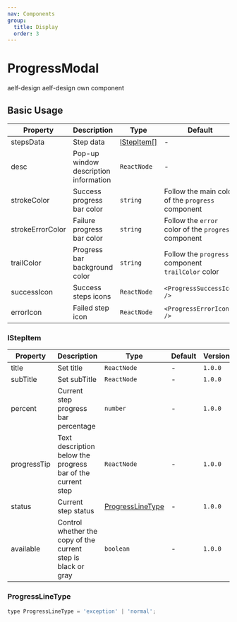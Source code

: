 ```yaml
---
nav: Components
group:
  title: Display
  order: 3
---
```


# ProgressModal

<Badge type='success'>aelf-design</Badge> aelf-design own component

## Basic Usage

<code src="./demos/basic.tsx"></code>

| Property | Description | Type | Default | Version |
| --- | --- | --- | --- | --- |
| stepsData | Step data | [IStepItem[]](#istepitem) | - | `1.0.0` |
| desc | Pop-up window description information | `ReactNode` | - | `1.0.0` |
| strokeColor | Success progress bar color | `string` | Follow the main color of the `progress` component | `1.0.0` |
| strokeErrorColor | Failure progress bar color | `string` | Follow the `error` color of the `progress` component | `1.0.0` |
| trailColor | Progress bar background color | `string` | Follow the `progress` component `trailColor` color | `1.0.0` |
| successIcon | Success steps icons | `ReactNode` | `<ProgressSuccessIcon />` | `1.0.0` |
| errorIcon | Failed step icon | `ReactNode` | `<ProgressErrorIcon />` | `1.0.0` |

### IStepItem

| Property | Description | Type | Default | Version |
| --- | --- | --- | --- | --- |
| title | Set title | `ReactNode` | - | `1.0.0` |
| subTitle | Set subTitle | `ReactNode` | - | `1.0.0` |
| percent | Current step progress bar percentage | `number` | - | `1.0.0` |
| progressTip | Text description below the progress bar of the current step | `ReactNode` | - | `1.0.0` |
| status | Current step status | [ProgressLineType](#progresslinetype) | - | `1.0.0` |
| available | Control whether the copy of the current step is black or gray | `boolean` | - | `1.0.0` |

### ProgressLineType

```js
type ProgressLineType = 'exception' | 'normal';
```
